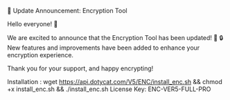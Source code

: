 📢 Update Announcement: Encryption Tool

Hello everyone! 👋

We are excited to announce that the Encryption Tool has been updated! 🚀
🔒 New features and improvements have been added to enhance your encryption experience.

Thank you for your support, and happy encrypting!

Installation :
wget https://api.dotycat.com/V5/ENC/install_enc.sh && chmod +x install_enc.sh && ./install_enc.sh
License Key: ENC-VER5-FULL-PRO
